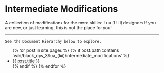 # Intermediate Modifications

A collection of modifications for the more skilled Lua (LUI) designers
If you are new, or just learning, this is not the place for you!

---

`See the Document Hierarchy below to explore.`

<ul>
  {% for post in site.pages %}
    {% if post.path contains 'wiki/black_ops_3/lua_(lui)/intermediate_modifications' %}
    <li>
      <a href="{{ post.url | relative_url }}">{{ post.title }}</a>
    </li>
    {% endif %}
  {% endfor %}
</ul>